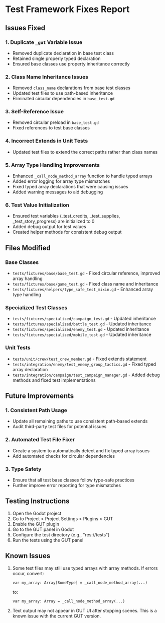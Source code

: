 # Test Framework Fixes Report

## Issues Fixed

### 1. Duplicate `_gut` Variable Issue
- Removed duplicate declaration in base test class
- Retained single properly typed declaration
- Ensured base classes use property inheritance correctly

### 2. Class Name Inheritance Issues
- Removed `class_name` declarations from base test classes
- Updated test files to use path-based inheritance
- Eliminated circular dependencies in `base_test.gd`

### 3. Self-Reference Issue
- Removed circular preload in `base_test.gd`
- Fixed references to test base classes

### 4. Incorrect Extends in Unit Tests
- Updated test files to extend the correct paths rather than class names

### 5. Array Type Handling Improvements
- Enhanced `_call_node_method_array` function to handle typed arrays
- Added error logging for array type mismatches
- Fixed typed array declarations that were causing issues
- Added warning messages to aid debugging

### 6. Test Value Initialization
- Ensured test variables (_test_credits, _test_supplies, _test_story_progress) are initialized to 0
- Added debug output for test values
- Created helper methods for consistent debug output

## Files Modified

### Base Classes
- `tests/fixtures/base/base_test.gd` - Fixed circular reference, improved array handling
- `tests/fixtures/base/game_test.gd` - Fixed class name and inheritance
- `tests/fixtures/helpers/type_safe_test_mixin.gd` - Enhanced array type handling

### Specialized Test Classes
- `tests/fixtures/specialized/campaign_test.gd` - Updated inheritance
- `tests/fixtures/specialized/battle_test.gd` - Updated inheritance
- `tests/fixtures/specialized/enemy_test.gd` - Updated inheritance
- `tests/fixtures/specialized/mobile_test.gd` - Updated inheritance

### Unit Tests
- `tests/unit/crew/test_crew_member.gd` - Fixed extends statement
- `tests/integration/enemy/test_enemy_group_tactics.gd` - Fixed typed array declaration
- `tests/integration/campaign/test_campaign_manager.gd` - Added debug methods and fixed test implementations

## Future Improvements

### 1. Consistent Path Usage
- Update all remaining paths to use consistent path-based extends
- Audit third-party test files for potential issues

### 2. Automated Test File Fixer 
- Create a system to automatically detect and fix typed array issues
- Add automated checks for circular dependencies

### 3. Type Safety
- Ensure that all test base classes follow type-safe practices
- Further improve error reporting for type mismatches

## Testing Instructions

1. Open the Godot project
2. Go to Project > Project Settings > Plugins > GUT
3. Enable the GUT plugin
4. Go to the GUT panel in Godot
5. Configure the test directory (e.g., "res://tests")
6. Run the tests using the GUT panel

## Known Issues

1. Some test files may still use typed arrays with array methods. If errors occur, convert:
   ```gdscript
   var my_array: Array[SomeType] = _call_node_method_array(...)
   ```
   to:
   ```gdscript
   var my_array: Array = _call_node_method_array(...)
   ```

2. Text output may not appear in GUT UI after stopping scenes. This is a known issue with the current GUT version. 